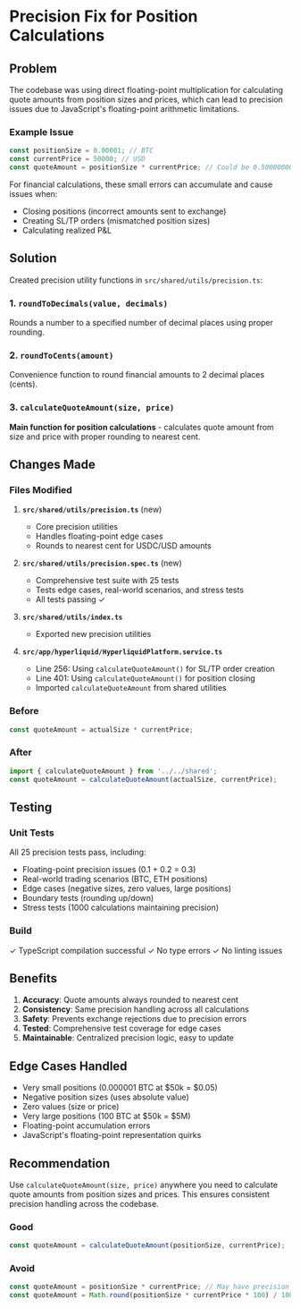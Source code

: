 # Precision Fix for Position Calculations

## Problem

The codebase was using direct floating-point multiplication for calculating quote amounts from position sizes and prices, which can lead to precision issues due to JavaScript's floating-point arithmetic limitations.

### Example Issue

```typescript
const positionSize = 0.00001; // BTC
const currentPrice = 50000; // USD
const quoteAmount = positionSize * currentPrice; // Could be 0.5000000000000001 instead of 0.5
```

For financial calculations, these small errors can accumulate and cause issues when:

- Closing positions (incorrect amounts sent to exchange)
- Creating SL/TP orders (mismatched position sizes)
- Calculating realized P&L

## Solution

Created precision utility functions in `src/shared/utils/precision.ts`:

### 1. `roundToDecimals(value, decimals)`

Rounds a number to a specified number of decimal places using proper rounding.

### 2. `roundToCents(amount)`

Convenience function to round financial amounts to 2 decimal places (cents).

### 3. `calculateQuoteAmount(size, price)`

**Main function for position calculations** - calculates quote amount from size and price with proper rounding to nearest cent.

## Changes Made

### Files Modified

1. **`src/shared/utils/precision.ts`** (new)
   - Core precision utilities
   - Handles floating-point edge cases
   - Rounds to nearest cent for USDC/USD amounts

2. **`src/shared/utils/precision.spec.ts`** (new)
   - Comprehensive test suite with 25 tests
   - Tests edge cases, real-world scenarios, and stress tests
   - All tests passing ✓

3. **`src/shared/utils/index.ts`**
   - Exported new precision utilities

4. **`src/app/hyperliquid/HyperliquidPlatform.service.ts`**
   - Line 256: Using `calculateQuoteAmount()` for SL/TP order creation
   - Line 401: Using `calculateQuoteAmount()` for position closing
   - Imported `calculateQuoteAmount` from shared utilities

### Before

```typescript
const quoteAmount = actualSize * currentPrice;
```

### After

```typescript
import { calculateQuoteAmount } from '../../shared';
const quoteAmount = calculateQuoteAmount(actualSize, currentPrice);
```

## Testing

### Unit Tests

All 25 precision tests pass, including:

- Floating-point precision issues (0.1 + 0.2 = 0.3)
- Real-world trading scenarios (BTC, ETH positions)
- Edge cases (negative sizes, zero values, large positions)
- Boundary tests (rounding up/down)
- Stress tests (1000 calculations maintaining precision)

### Build

✓ TypeScript compilation successful
✓ No type errors
✓ No linting issues

## Benefits

1. **Accuracy**: Quote amounts always rounded to nearest cent
2. **Consistency**: Same precision handling across all calculations
3. **Safety**: Prevents exchange rejections due to precision errors
4. **Tested**: Comprehensive test coverage for edge cases
5. **Maintainable**: Centralized precision logic, easy to update

## Edge Cases Handled

- Very small positions (0.000001 BTC at $50k = $0.05)
- Negative position sizes (uses absolute value)
- Zero values (size or price)
- Very large positions (100 BTC at $50k = $5M)
- Floating-point accumulation errors
- JavaScript's floating-point representation quirks

## Recommendation

Use `calculateQuoteAmount(size, price)` anywhere you need to calculate quote amounts from position sizes and prices. This ensures consistent precision handling across the codebase.

### Good

```typescript
const quoteAmount = calculateQuoteAmount(positionSize, currentPrice);
```

### Avoid

```typescript
const quoteAmount = positionSize * currentPrice; // May have precision issues
const quoteAmount = Math.round(positionSize * currentPrice * 100) / 100; // Verbose, inconsistent
```
